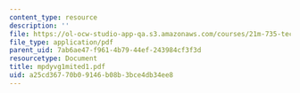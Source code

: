 ```yaml
---
content_type: resource
description: ''
file: https://ol-ocw-studio-app-qa.s3.amazonaws.com/courses/21m-735-technical-design-scenery-mechanisms-and-special-effects-spring-2004/a25cd36770b09146b08b3bce4db34ee8_mpdyvg1mited1.pdf
file_type: application/pdf
parent_uid: 7ab6ae47-f961-4b79-44ef-243984cf3f3d
resourcetype: Document
title: mpdyvg1mited1.pdf
uid: a25cd367-70b0-9146-b08b-3bce4db34ee8
---
```


